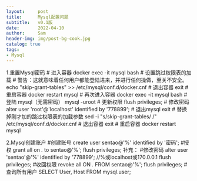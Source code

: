 ```yaml
---
layout:     post
title:      Mysql配置问题
subtitle:   v0.1版
date:       2022-04-10
author:     Sam
header-img: img/post-bg-cook.jpg
catalog: true
tags:
- Mysql
---
```


1.重置Mysql密码
    # 进入容器
    docker exec -it mysql bash
    # 设置跳过权限表的加载
    # 警告：这就意味着任何用户都能登陆进来，并进行任何操做，至关不安全。
    echo "skip-grant-tables" >> /etc/mysql/conf.d/docker.cnf
    # 退出容器
    exit
    # 重启容器
    docker restart mysql
    # 再次进入容器
    docker exec -it mysql bash
    # 登陆 mysql（无需密码）
    mysql -uroot
    # 更新权限
    flush privileges;
    # 修改密码
    alter user 'root'@'localhost' identified by '778899';
    # 退出mysql
    exit
    # 替换掉刚才加的跳过权限表的加载参数
    sed -i "s/skip-grant-tables/ /" /etc/mysql/conf.d/docker.cnf
    # 退出容器
    exit
    # 重启容器
    docker restart mysql

2.Mysql创建账户
    #创建账号
    create user sentao@'%' identified by '密码';
    #授权
    grant all on *.* to sentao@'%';
    flush privileges;
补充：
    #修改密码
    alter user 'sentao'@'%' identified by '778899';
    //%或localhost或170.0.0.1
    flush privileges;
    #收回权限
    revoke all ON *.*  FROM sentao@'%';
    flush privileges;
    #查询所有用户
    SELECT User, Host FROM mysql.user;
